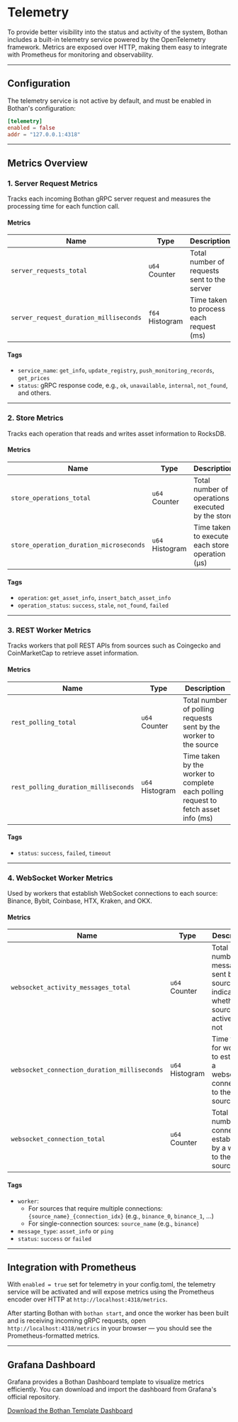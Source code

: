 # Telemetry

To provide better visibility into the status and activity of the system, Bothan includes a built-in telemetry service powered by the OpenTelemetry framework. Metrics are exposed over HTTP, making them easy to integrate with Prometheus for monitoring and observability.

---
## Configuration
The telemetry service is not active by default, and must be enabled in Bothan's configuration:

```toml
[telemetry]
enabled = false
addr = "127.0.0.1:4318"
```
---

## Metrics Overview

### 1. Server Request Metrics

Tracks each incoming Bothan gRPC server request and measures the processing time for each function call.

#### Metrics
| Name                                   | Type            | Description                                 |
| -------------------------------------- | --------------- | ------------------------------------------- |
| `server_requests_total`                | `u64` Counter   | Total number of requests sent to the server |
| `server_request_duration_milliseconds` | `f64` Histogram | Time taken to process each request (ms)     |

#### Tags
- `service_name`: `get_info`, `update_registry`, `push_monitoring_records`, `get_prices`
- `status`: gRPC response code, e.g., `ok`, `unavailable`, `internal`, `not_found`, and others.



---

### 2. Store Metrics

Tracks each operation that reads and writes asset information to RocksDB.

#### Metrics
| Name                                    | Type            | Description                                      |
| --------------------------------------- | --------------- | ------------------------------------------------ |
| `store_operations_total`                | `u64` Counter   | Total number of operations executed by the store |
| `store_operation_duration_microseconds` | `u64` Histogram | Time taken to execute each store operation (μs)  |

#### Tags
- `operation`: `get_asset_info`, `insert_batch_asset_info`
- `operation_status`: `success`, `stale`, `not_found`, `failed`
---

### 3. REST Worker Metrics
Tracks workers that poll REST APIs from sources such as Coingecko and CoinMarketCap to retrieve asset information.

#### Metrics
| Name                                 | Type            | Description                                                                        |
| ------------------------------------ | --------------- | ---------------------------------------------------------------------------------- |
| `rest_polling_total`                 | `u64` Counter   | Total number of polling requests sent by the worker to the source                  |
| `rest_polling_duration_milliseconds` | `u64` Histogram | Time taken by the worker to complete each polling request to fetch asset info (ms) |

#### Tags
- `status`: `success`, `failed`, `timeout`
---

### 4. WebSocket Worker Metrics

Used by workers that establish WebSocket connections to each source: Binance, Bybit, Coinbase, HTX, Kraken, and OKX.

#### Metrics
| Name                                         | Type            | Description                                                                                 |
| -------------------------------------------- | --------------- | ------------------------------------------------------------------------------------------- |
| `websocket_activity_messages_total`          | `u64` Counter   | Total number of messages sent by the source to indicate whether the source is active or not |
| `websocket_connection_duration_milliseconds` | `u64` Histogram | Time taken for worker to establish a websocket connection to the source (ms)                |
| `websocket_connection_total`                 | `u64` Counter   | Total number of connections established by a worker to the source                           |

#### Tags
- `worker`: 
   - For sources that require multiple connections: `{source_name}_{connection_idx}` (e.g., `binance_0`, `binance_1`, ...)
   - For single-connection sources: `source_name` (e.g., `binance`)
- `message_type`: `asset_info` or `ping`
- `status`: `success` or `failed`

---
## Integration with Prometheus
With `enabled = true` set for telemetry in your config.toml, the telemetry service will be activated and will expose metrics using the Prometheus encoder over HTTP at `http://localhost:4318/metrics`.

After starting Bothan with `bothan start`, and once the worker has been built and is receiving incoming gRPC requests, open `http://localhost:4318/metrics` in your browser — you should see the Prometheus-formatted metrics.

---
## Grafana Dashboard
Grafana provides a Bothan Dashboard template to visualize metrics efficiently. You can download and import the dashboard from Grafana's official repository.

[Download the Bothan Template Dashboard](https://grafana.com/grafana/dashboards/23176-bothan/)
